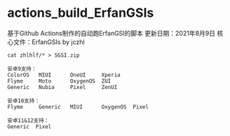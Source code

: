 # actions_build_ErfanGSIs #

基于Github Actions制作的自动跑ErfanGSI的脚本
更新日期：2021年8月9日        核心文件：ErfanGSIs
by jczhl
```
cat zhlhlf/* > SGSI.zip
```
```
安卓9支持：
ColorOS   MIUI      OneUI     Xperia
Flyme     Moto      OxygenOS  ZUI
Generic   Nubia     Pixel     ZenUI
```
```
安卓10支持：
Flyme     Generic   MIUI      OxygenOS  Pixel
```
```
安卓11&12支持：
Generic  Pixel
```
